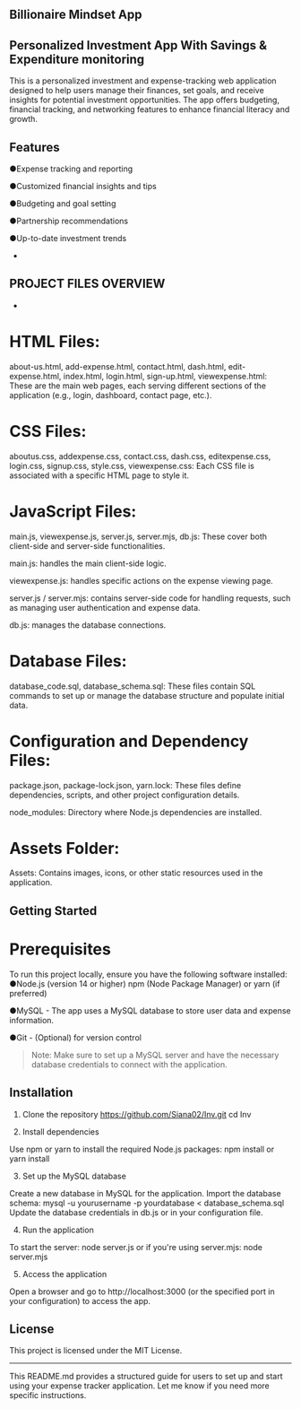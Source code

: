 
## Billionaire Mindset App 
## Personalized Investment App With Savings & Expenditure monitoring 


This is a personalized investment and expense-tracking web application designed to help users manage their finances, set goals, and receive insights for potential investment opportunities. The app offers budgeting, financial tracking, and networking features to enhance financial literacy and growth.

## Features

●Expense tracking and reporting

●Customized financial insights and tips

●Budgeting and goal setting

●Partnership recommendations

●Up-to-date investment trends

- 
 ## PROJECT FILES OVERVIEW 
- 
# HTML Files:

about-us.html, add-expense.html, contact.html, dash.html, edit-expense.html, index.html, login.html, sign-up.html, viewexpense.html: These are the main web pages, each serving different sections of the application (e.g., login, dashboard, contact page, etc.).


# CSS Files:

aboutus.css, addexpense.css, contact.css, dash.css, editexpense.css, login.css, signup.css, style.css, viewexpense.css: Each CSS file is associated with a specific HTML page to style it.


# JavaScript Files:

main.js, viewexpense.js, server.js, server.mjs, db.js: These cover both client-side and server-side functionalities.

main.js: handles the main client-side logic.

viewexpense.js: handles specific actions on the expense viewing page.

server.js / server.mjs: contains server-side code for handling requests, such as managing user authentication and expense data.

db.js: manages the database connections.


# Database Files:

database_code.sql, database_schema.sql: These files contain SQL commands to set up or manage the database structure and populate initial data.


# Configuration and Dependency Files:

package.json, package-lock.json, yarn.lock: These files define dependencies, scripts, and other project configuration details.

node_modules: Directory where Node.js dependencies are installed.


# Assets Folder:

Assets: Contains images, icons, or other static resources used in the application.

## Getting Started

# Prerequisites

To run this project locally, ensure you have the following software installed:
 ●Node.js (version 14 or higher) 
npm (Node Package Manager) or yarn (if preferred)

●MySQL - The app uses a MySQL database to store user data and expense information.

●Git - (Optional) for version control

> Note: Make sure to set up a MySQL server and have the necessary database credentials to connect with the application.



## Installation

1. Clone the repository https://github.com/Siana02/Inv.git 
cd Inv

2. Install dependencies

Use npm or yarn to install the required Node.js packages:
npm install
or
yarn install

3. Set up the MySQL database

Create a new database in MySQL for the application.
Import the database schema:
mysql -u yourusername -p yourdatabase < database_schema.sql
Update the database credentials in db.js or in your configuration file.

4. Run the application

To start the server:
node server.js
or if you're using server.mjs:
node server.mjs

5. Access the application

Open a browser and go to http://localhost:3000 (or the specified port in your configuration) to access the app.
 
## License

This project is licensed under the MIT License.


---

This README.md provides a structured guide for users to set up and start using your expense tracker application. Let me know if you need more specific instructions.


